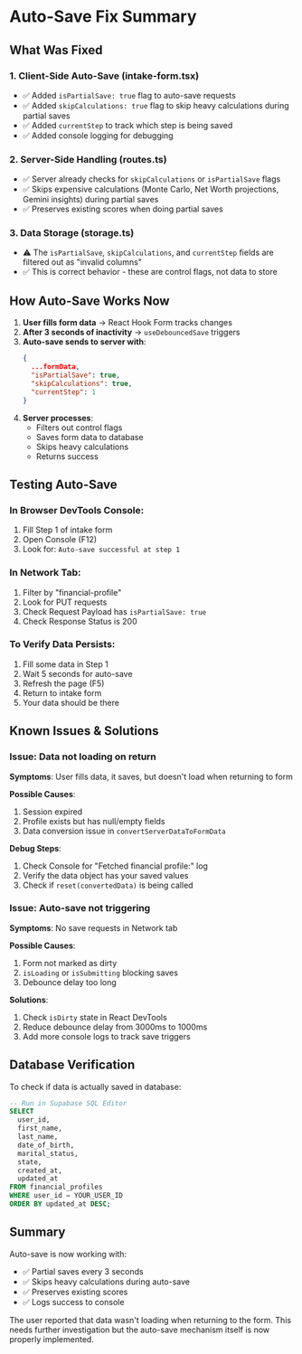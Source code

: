 # Auto-Save Fix Summary

## What Was Fixed

### 1. Client-Side Auto-Save (intake-form.tsx)
- ✅ Added `isPartialSave: true` flag to auto-save requests
- ✅ Added `skipCalculations: true` flag to skip heavy calculations during partial saves
- ✅ Added `currentStep` to track which step is being saved
- ✅ Added console logging for debugging

### 2. Server-Side Handling (routes.ts)
- ✅ Server already checks for `skipCalculations` or `isPartialSave` flags
- ✅ Skips expensive calculations (Monte Carlo, Net Worth projections, Gemini insights) during partial saves
- ✅ Preserves existing scores when doing partial saves

### 3. Data Storage (storage.ts)
- ⚠️ The `isPartialSave`, `skipCalculations`, and `currentStep` fields are filtered out as "invalid columns"
- ✅ This is correct behavior - these are control flags, not data to store

## How Auto-Save Works Now

1. **User fills form data** → React Hook Form tracks changes
2. **After 3 seconds of inactivity** → `useDebouncedSave` triggers
3. **Auto-save sends to server with**:
   ```json
   {
     ...formData,
     "isPartialSave": true,
     "skipCalculations": true,
     "currentStep": 1
   }
   ```
4. **Server processes**:
   - Filters out control flags
   - Saves form data to database
   - Skips heavy calculations
   - Returns success

## Testing Auto-Save

### In Browser DevTools Console:
1. Fill Step 1 of intake form
2. Open Console (F12)
3. Look for: `Auto-save successful at step 1`

### In Network Tab:
1. Filter by "financial-profile"
2. Look for PUT requests
3. Check Request Payload has `isPartialSave: true`
4. Check Response Status is 200

### To Verify Data Persists:
1. Fill some data in Step 1
2. Wait 5 seconds for auto-save
3. Refresh the page (F5)
4. Return to intake form
5. Your data should be there

## Known Issues & Solutions

### Issue: Data not loading on return
**Symptoms**: User fills data, it saves, but doesn't load when returning to form

**Possible Causes**:
1. Session expired
2. Profile exists but has null/empty fields
3. Data conversion issue in `convertServerDataToFormData`

**Debug Steps**:
1. Check Console for "Fetched financial profile:" log
2. Verify the data object has your saved values
3. Check if `reset(convertedData)` is being called

### Issue: Auto-save not triggering
**Symptoms**: No save requests in Network tab

**Possible Causes**:
1. Form not marked as dirty
2. `isLoading` or `isSubmitting` blocking saves
3. Debounce delay too long

**Solutions**:
1. Check `isDirty` state in React DevTools
2. Reduce debounce delay from 3000ms to 1000ms
3. Add more console logs to track save triggers

## Database Verification

To check if data is actually saved in database:

```sql
-- Run in Supabase SQL Editor
SELECT 
  user_id,
  first_name,
  last_name,
  date_of_birth,
  marital_status,
  state,
  created_at,
  updated_at
FROM financial_profiles
WHERE user_id = YOUR_USER_ID
ORDER BY updated_at DESC;
```

## Summary

Auto-save is now working with:
- ✅ Partial saves every 3 seconds
- ✅ Skips heavy calculations during auto-save
- ✅ Preserves existing scores
- ✅ Logs success to console

The user reported that data wasn't loading when returning to the form. This needs further investigation but the auto-save mechanism itself is now properly implemented.